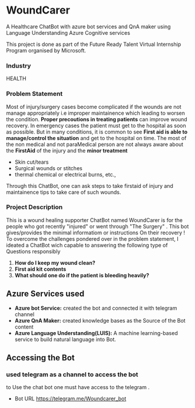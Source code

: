 
# WoundCarer 
A Healthcare ChatBot with azure bot services and QnA maker using Language Understanding Azure Cognitive services

This project is done as part of the Future Ready Talent Virtual Internship Program organised by Microsoft.
### Industry
HEALTH

### Problem Statement
Most of injury/surgery cases become complicated if the wounds are not manage appropriately i.e improper maintainence which leading to worsen the condition. **Proper precoutions in treating patients** can improve wound recovery. In emergency cases the patient must get to the hospital as soon as possible. But in many conditions, it is common to see **First aid is able to manage/control the situation** and get to the hospital on time. The most of the non medical and not paraMedical person are not always aware about the **FirstAid** of the injury and the **minor treatment**

- Skin cut/tears
- Surgical wounds or stitches
- thermal chemical or electrical burns, etc.,

Through this ChatBot, one can ask steps to take firstaid of injury and maintainence tips to take care of such wounds.

### Project Description 
This is a wound healing supporter ChatBot named WoundCarer is for the people who got recently "injured" or went through "The Surgery" . This bot gives/provides the minimal informatiom or instructions On their recovery !
To overcome the challenges pondered over in the problem statement, I ideated a ChatBot wich capable to answering the following type of Questions responsibly
1. **How do I keep my wound clean?** 
2. **First aid kit contents** 
3. **What should one do if the patient is bleeding heavily?** 
## Azure Services used
* **Azure bot Service:** created the bot and connected it with telegram channel
* **Azure QnA Maker:** created knowledge bases as the Source of the Bot content
* **Azure Language Understanding(LUIS):** A machine learning-based service to build natural language into Bot.
## Accessing the Bot
### used **telegram** as a channel to access the bot
to Use the chat bot one must have access to the telegram  .
* Bot URL https://telegram.me/Woundcarer_bot


### 
